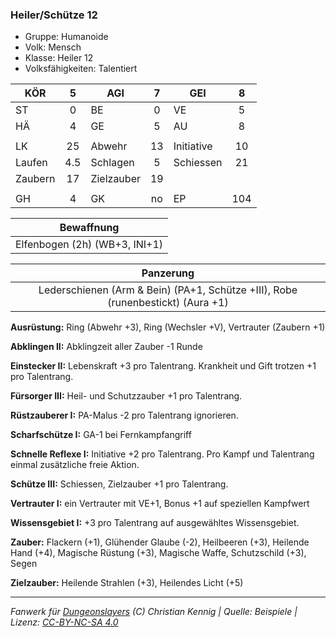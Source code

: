 ### Heiler/Schütze 12

- Gruppe: Humanoide
- Volk: Mensch
- Klasse: Heiler 12
- Volksfähigkeiten: Talentiert

| KÖR     |  5  | AGI        |  7  | GEI        |  8  |
| ------- | :-: | ---------- | :-: | ---------- | :-: |
| ST      |  0  | BE         |  0  | VE         |  5  |
| HÄ      |  4  | GE         |  5  | AU         |  8  |
|         |     |            |     |            |     |
| LK      | 25  | Abwehr     | 13  | Initiative | 10  |
| Laufen  | 4.5 | Schlagen   |  5  | Schiessen  | 21  |
| Zaubern | 17  | Zielzauber | 19  |            |     |
|         |     |            |     |            |     |
| GH      |  4  | GK         | no  | EP         | 104 |

|          Bewaffnung           |
| :---------------------------: |
| Elfenbogen (2h) (WB+3, INI+1) |

|                                    Panzerung                                    |
| :-----------------------------------------------------------------------------: |
| Lederschienen (Arm & Bein) (PA+1, Schütze +III), Robe (runenbestickt) (Aura +1) |

**Ausrüstung:** Ring (Abwehr +3), Ring (Wechsler +V), Vertrauter (Zaubern +1)

**Abklingen II:** Abklingzeit aller Zauber -1 Runde

**Einstecker II:** Lebenskraft +3 pro Talentrang. Krankheit und Gift trotzen +1 pro Talentrang.

**Fürsorger III:** Heil- und Schutzzauber +1 pro Talentrang.

**Rüstzauberer I:** PA-Malus -2 pro Talentrang ignorieren.

**Scharfschütze I:** GA-1 bei Fernkampfangriff

**Schnelle Reflexe I:** Initiative +2 pro Talentrang. Pro Kampf und Talentrang einmal zusätzliche freie Aktion.

**Schütze III:** Schiessen, Zielzauber +1 pro Talentrang.

**Vertrauter I:** ein Vertrauter mit VE+1, Bonus +1 auf speziellen Kampfwert

**Wissensgebiet I:** +3 pro Talentrang auf ausgewähltes Wissensgebiet.

**Zauber:** Flackern (+1), Glühender Glaube (-2), Heilbeeren (+3), Heilende Hand (+4), Magische Rüstung (+3), Magische Waffe, Schutzschild (+3), Segen

**Zielzauber:** Heilende Strahlen (+3), Heilendes Licht (+5)

---

_Fanwerk für [Dungeonslayers](https://www.dungeonslayers.net/) (C) Christian Kennig | Quelle: Beispiele | Lizenz: [CC-BY-NC-SA 4.0](https://creativecommons.org/licenses/by-nc-sa/4.0/deed.de)_
